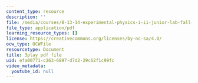 ```yaml
---
content_type: resource
description: ''
file: /media/courses/8-13-14-experimental-physics-i-ii-junior-lab-fall-2016-spring-2017/efa00771c2636897d7d229c62f1c99fc_N1PimixqqXQ.pdf
file_type: application/pdf
learning_resource_types: []
license: https://creativecommons.org/licenses/by-nc-sa/4.0/
ocw_type: OCWFile
resourcetype: Document
title: 3play pdf file
uid: efa00771-c263-6897-d7d2-29c62f1c99fc
video_metadata:
  youtube_id: null
---
```

